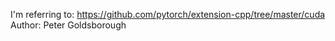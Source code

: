 I'm referring to: https://github.com/pytorch/extension-cpp/tree/master/cuda
Author: Peter Goldsborough
